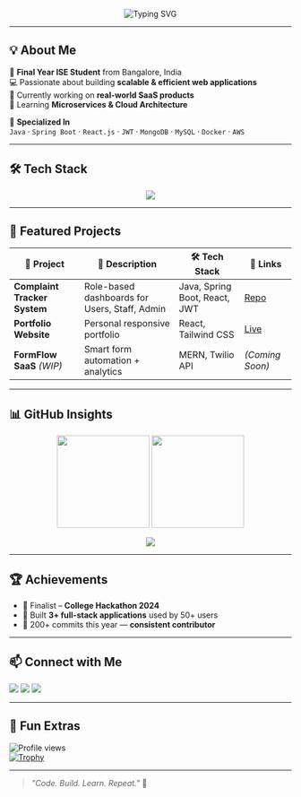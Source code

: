 <!-- Banner -->
<p align="center">
  <img src="https://readme-typing-svg.demolab.com?font=Fira+Code&weight=500&size=28&pause=1000&color=00FF7F&center=true&vCenter=true&width=900&lines=Hi%F0%9F%91%8B%2C+I'm+Nagesh+B+C;Full+Stack+Java+Developer;SaaS+Product+Builder;Aspiring+Tech+Entrepreneur;Code.+Build.+Learn.+Repeat." alt="Typing SVG" />
</p>

---

## 💡 About Me  

🚀 **Final Year ISE Student** from Bangalore, India  
💻 Passionate about building **scalable & efficient web applications**  
🎯 Currently working on **real-world SaaS products**  
🌱 Learning **Microservices & Cloud Architecture**  

💼 **Specialized In**  
`Java` · `Spring Boot` · `React.js` · `JWT` · `MongoDB` · `MySQL` · `Docker` · `AWS`

---

## 🛠 Tech Stack  

<p align="center">
  <img src="https://skillicons.dev/icons?i=java,spring,react,tailwind,mongodb,mysql,postgresql,docker,git,github,html,css,js,postman,idea,vscode,linux" />
</p>

---

## 📌 Featured Projects  

| 🚀 Project | 📜 Description | 🛠 Tech Stack | 🔗 Links |
|------------|---------------|--------------|----------|
| **Complaint Tracker System** | Role-based dashboards for Users, Staff, Admin | Java, Spring Boot, React, JWT | [Repo](https://github.com/CodeFear5/Complaint-Tracker) |
| **Portfolio Website** | Personal responsive portfolio | React, Tailwind CSS | [Live](https://codefear5.github.io/portfolio) |
| **FormFlow SaaS** *(WIP)* | Smart form automation + analytics | MERN, Twilio API | *(Coming Soon)* |

---

## 📊 GitHub Insights  

<p align="center">
  <img src="https://github-readme-stats.vercel.app/api?username=CodeFear5&show_icons=true&theme=radical&count_private=true&hide_border=true&bg_color=0D1117&title_color=00FF7F&icon_color=00FF7F" height="165" />
  <img src="https://github-readme-streak-stats.herokuapp.com/?user=CodeFear5&theme=radical&hide_border=true&background=0D1117&stroke=00FF7F&ring=00FF7F&fire=00FF7F&currStreakLabel=00FF7F" height="165" />
</p>

<p align="center">
  <img src="https://github-readme-activity-graph.vercel.app/graph?username=CodeFear5&theme=react-dark&bg_color=0D1117&line=00FF7F&point=FFFFFF&hide_border=true" />
</p>

---

## 🏆 Achievements  

- 🥇 Finalist – **College Hackathon 2024**  
- 🏅 Built **3+ full-stack applications** used by 50+ users  
- 🎯 200+ commits this year — **consistent contributor**  

---

## 📫 Connect with Me  

<p align="left">
  <a href="mailto:nageshbc55@gmail.com"><img src="https://img.shields.io/badge/Email-0D1117?style=for-the-badge&logo=gmail&logoColor=00FF7F" /></a>
  <a href="https://linkedin.com/in/nagesh-b-c-b5614b254"><img src="https://img.shields.io/badge/LinkedIn-0D1117?style=for-the-badge&logo=linkedin&logoColor=00FF7F" /></a>
  <a href="https://github.com/CodeFear5"><img src="https://img.shields.io/badge/GitHub-0D1117?style=for-the-badge&logo=github&logoColor=00FF7F" /></a>
</p>

---

## 🎯 Fun Extras  

![Profile views](https://komarev.com/ghpvc/?username=CodeFear5&color=00FF7F&style=for-the-badge)  
[![Trophy](https://github-profile-trophy.vercel.app/?username=CodeFear5&theme=matrix&no-frame=true&margin-w=15)](https://github.com/ryo-ma/github-profile-trophy)

---

> _"Code. Build. Learn. Repeat."_ 💪  
